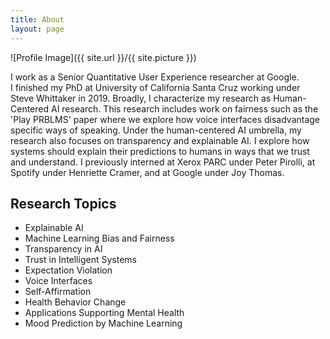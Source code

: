 ```yaml
---
title: About
layout: page
---
```

![Profile Image]({{ site.url }}/{{ site.picture }})

<p>I work as a Senior Quantitative User Experience researcher at Google.
<br>
I finished my PhD at University of California Santa Cruz working under Steve Whittaker in 2019. Broadly, I characterize my research as Human-Centered AI research. This research includes work on fairness such as the 'Play PRBLMS' paper where we explore how voice interfaces disadvantage specific ways of speaking. Under the human-centered AI umbrella, my research also focuses on transparency and explainable AI. I explore how systems should explain their predictions to humans in ways that we trust and understand.  I previously interned at Xerox PARC under Peter Pirolli, at Spotify under Henriette Cramer, and at Google under Joy Thomas.
</p>

<h2>Research Topics</h2>

<ul class="skill-list">
	<li>Explainable AI</li>
	<li>Machine Learning Bias and Fairness</li>
	<li>Transparency in AI</li>
	<li>Trust in Intelligent Systems</li>
	<li>Expectation Violation</li>
	<li>Voice Interfaces</li>
	<li>Self-Affirmation</li>
	<li>Health Behavior Change</li>
	<li>Applications Supporting Mental Health</li>
	<li>Mood Prediction by Machine Learning</li>
</ul>
